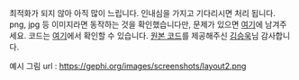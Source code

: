  최적화가 되지 않아 아직 많이 느립니다. 인내심을 가지고 기다리시면 처리 됩니다. png, jpg 등 이미지라면 동작하는 것을 확인했습니다만, 문제가 있으면 [여기](https://github.com/mrchypark/shiny_extract_major_colors_form_png/issues)에 남겨주세요. 코드는 [여기](https://github.com/mrchypark/shiny_extract_major_colors_form_png)에서 확인할 수 있습니다. [원본 코드](https://github.com/encaion/encaion/blob/Visualization/extract_major_colors_form_png.R)를 제공해주신 [김승욱](https://www.facebook.com/encaion)님 감사합니다.

예시 그림 url : https://gephi.org/images/screenshots/layout2.png
<br>
<br>